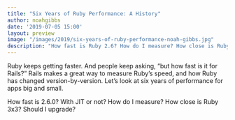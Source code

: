 ```yaml
---
title: "Six Years of Ruby Performance: A History"
author: noahgibbs
date: '2019-07-05 15:00'
layout: preview
image: "/images/2019/six-years-of-ruby-performance-noah-gibbs.jpg"
description: "How fast is Ruby 2.6? How do I measure? How close is Ruby 3x3? Should I upgrade?"
---
```


Ruby keeps getting faster. And people keep asking, “but how fast is it for Rails?” Rails makes a great way to measure Ruby’s speed, and how Ruby has changed version-by-version. Let’s look at six years of performance for apps big and small.

How fast is 2.6.0? With JIT or not? How do I measure? How close is Ruby 3x3? Should I upgrade?
